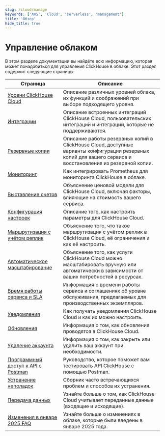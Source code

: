 ```yaml
---
slug: /cloud/manage
keywords: ['AWS', 'Cloud', 'serverless', 'management']
title: 'Обзор'
hide_title: true
---
```



# Управление облаком 

В этом разделе документации вы найдёте всю информацию, которая может понадобиться для управления ClickHouse в облаке. Этот раздел содержит следующие страницы:

| Страница                                                            | Описание                                                                                                                                   |
|--------------------------------------------------------------------|-------------------------------------------------------------------------------------------------------------------------------------------|
| [Уровни ClickHouse Cloud](/cloud/manage/cloud-tiers)      | Описание различных уровней облака, их функций и соображений при выборе подходящего уровня.                                                |
| [Интеграции](/manage/integrations)                       | Описание встроенных интеграций ClickHouse Cloud, пользовательских интеграций и интеграций, которые не поддерживаются.                   |
| [Резервные копии](/cloud/manage/backups)                | Описание работы резервных копий в ClickHouse Cloud, доступные варианты конфигурации резервных копий для вашего сервиса и восстановления из резервной копии. |
| [Мониторинг](/integrations/prometheus)                  | Как интегрировать Prometheus для мониторинга ClickHouse в облаке.                                                                         |
| [Выставление счетов](/cloud/manage/billing/overview)      | Объяснение ценовой модели для ClickHouse Cloud, включая факторы, влияющие на стоимость вашего сервиса.                                   |
| [Конфигурация настроек](/manage/settings)                  | Описание того, как настроить параметры для ClickHouse Cloud.                                                                             |
| [Маршрутизация с учётом реплик](/manage/replica-aware-routing) | Объяснение того, что такое маршрутизация с учётом реплик в ClickHouse Cloud, её ограничения и как её настроить.                           |
| [Автоматическое масштабирование](/manage/scaling)          | Объяснение того, как услуги ClickHouse Cloud можно масштабировать вручную или автоматически в зависимости от ваших потребностей в ресурсах. |
| [Время работы сервиса и SLA](/cloud/manage/service-uptime)   | Информация о времени работы сервиса и соглашениях об уровне обслуживания, предлагаемых для производственных экземпляров.                 |
| [Уведомления](/cloud/notifications)                        | Как получать уведомления ClickHouse Cloud и как их можно настроить.                                                                       |
| [Обновления](/manage/updates)                               | Информация о том, как обновления проводятся в ClickHouse Cloud.                                                                          |
| [Удаление аккаунта](/cloud/manage/close_account)            | Информация о том, как закрыть или удалить ваш аккаунт при необходимости.                                                                  |
| [Программный доступ к API с Postman](/cloud/manage/postman)  | Руководство, которое поможет вам тестировать API ClickHouse с помощью Postman.                                                          |
| [Устранение неполадок](/faq/troubleshooting)                | Сборник часто встречающихся проблем и способов их устранения.                                                                            |
| [Передача данных](./network-data-transfer.mdx)                      | Узнайте больше о том, как ClickHouse Cloud учитывает переданные данные (входящие и исходящие).                                           |
| [Изменения в январе 2025 FAQ](./jan2025_faq/index.md)          | Узнайте больше о изменениях в облаке, которые были введены в январе 2025 года.                                                          |
